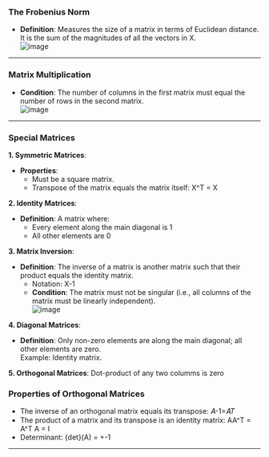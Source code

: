 ### The Frobenius Norm
- **Definition**: Measures the size of a matrix in terms of Euclidean distance.  
  It is the sum of the magnitudes of all the vectors in X.  
  ![image](https://github.com/user-attachments/assets/2d889081-85cb-4e5d-84db-a559fc7abc2d)

---

### Matrix Multiplication
- **Condition**: The number of columns in the first matrix must equal the number of rows in the second matrix.  
  ![image](https://github.com/user-attachments/assets/1da595a1-dba3-4597-b983-85b64ea58e66)

---

### Special Matrices

**1. Symmetric Matrices**:
- **Properties**:
  - Must be a square matrix.
  - Transpose of the matrix equals the matrix itself: X^T = X 

**2. Identity Matrices**:
- **Definition**: A matrix where:
  - Every element along the main diagonal is 1
  - All other elements are 0

**3. Matrix Inversion**:
- **Definition**: The inverse of a matrix is another matrix such that their product equals the identity matrix.
  - Notation: X-1
  - **Condition**: The matrix must not be singular (i.e., all columns of the matrix must be linearly independent).  
  ![image](https://github.com/user-attachments/assets/b4e7c7e2-b7f9-4fee-a5cc-928c32fb079c)

**4. Diagonal Matrices**:
- **Definition**: Only non-zero elements are along the main diagonal; all other elements are zero.  
  Example: Identity matrix.

**5. Orthogonal Matrices**: Dot-product of any two columms is zero 

### Properties of Orthogonal Matrices
- The inverse of an orthogonal matrix equals its transpose: 𝐴-1=𝐴𝑇
- The product of a matrix and its transpose is an identity matrix:  AA^T = A^T A = I
- Determinant: {det}(A) = +-1

---
